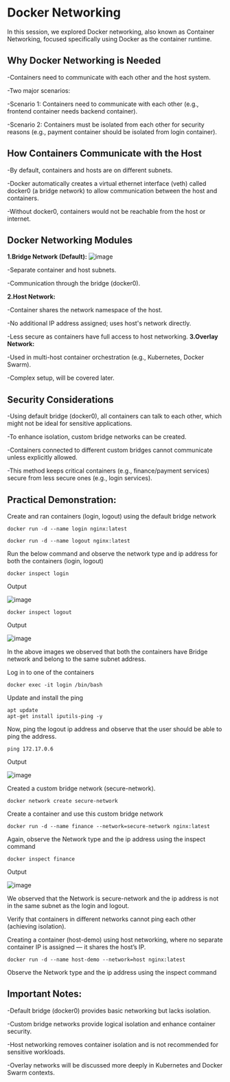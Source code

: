 # Docker Networking

In this session, we explored Docker networking, also known as Container Networking, focused specifically using Docker as the container runtime.

## Why Docker Networking is Needed

-Containers need to communicate with each other and the host system.

-Two major scenarios:

-Scenario 1: Containers need to communicate with each other (e.g., frontend container needs backend container).

-Scenario 2: Containers must be isolated from each other for security reasons (e.g., payment container should be isolated from login container).

## How Containers Communicate with the Host

-By default, containers and hosts are on different subnets.

-Docker automatically creates a virtual ethernet interface (veth) called docker0 (a bridge network) to allow communication between the host and containers.

-Without docker0, containers would not be reachable from the host or internet.


## Docker Networking Modules

**1.Bridge Network (Default):**
![image](https://github.com/user-attachments/assets/fc22c764-404a-42f7-8cdf-b96a4588c2b6)


 -Separate container and host subnets.

 -Communication through the bridge (docker0).

**2.Host Network:**

 -Container shares the network namespace of the host.

 -No additional IP address assigned; uses host's network directly.

 -Less secure as containers have full access to host networking.
**3.Overlay Network:**

 -Used in multi-host container orchestration (e.g., Kubernetes, Docker Swarm).

 -Complex setup, will be covered later.

## Security Considerations

-Using default bridge (docker0), all containers can talk to each other, which might not be ideal for sensitive applications.

-To enhance isolation, custom bridge networks can be created.

-Containers connected to different custom bridges cannot communicate unless explicitly allowed.

-This method keeps critical containers (e.g., finance/payment services) secure from less secure ones (e.g., login services).

## Practical Demonstration:

Create and ran containers (login, logout) using the default bridge network

```docker run -d --name login nginx:latest```
 
```docker run -d --name logout nginx:latest```

Run the below command and observe the network type and ip address for both the containers (login, logout)

```docker inspect login```

Output

![image](https://github.com/user-attachments/assets/6cf1077c-aeea-4100-b1cc-bf66092f051a)


```docker inspect logout```

Output

![image](https://github.com/user-attachments/assets/ea496097-5e7b-4d2c-800f-d96f6ed78135)


In the above images we observed that both the containers have Bridge network and belong to the same subnet address.

Log in to one of the containers

```docker exec -it login /bin/bash```

Update and install the ping
 
```
apt update
apt-get install iputils-ping -y
```

Now, ping the logout ip address and observe that the user should be able to ping the address.

```ping 172.17.0.6```

Output

![image](https://github.com/user-attachments/assets/f6c50052-d730-4856-9c35-f416da529a00)


Created a custom bridge network (secure-network).

```docker network create secure-network```

Create a container and use this custom bridge network

```docker run -d --name finance --network=secure-network nginx:latest```

Again, observe the Network type and the ip address using the inspect command

```docker inspect finance```

Output

![image](https://github.com/user-attachments/assets/a7da1193-ab5a-4d15-b527-93fae35ea2b2)


We observed that the Network is secure-network and the ip address is not in the same subnet as the login and logout.

Verify that containers in different networks cannot ping each other (achieving isolation).

Creating a container (host-demo) using host networking, where no separate container IP is assigned — it shares the host’s IP.

```docker run -d --name host-demo --network=host nginx:latest```

Observe the Network type and the ip address using the inspect command
 

## Important Notes:

-Default bridge (docker0) provides basic networking but lacks isolation.

-Custom bridge networks provide logical isolation and enhance container security.

-Host networking removes container isolation and is not recommended for sensitive workloads.

-Overlay networks will be discussed more deeply in Kubernetes and Docker Swarm contexts.
